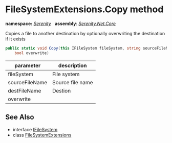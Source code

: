 # FileSystemExtensions.Copy method
**namespace:** *[Serenity](../../README.md#serenity-namespace)*   **assembly**: *[Serenity.Net.Core](../../README.md)*

Copies a file to another destination by optionally overwriting the destination if it exists

```csharp
public static void Copy(this IFileSystem fileSystem, string sourceFileName, string destFileName, 
    bool overwrite)
```

| parameter | description |
| --- | --- |
| fileSystem | File system |
| sourceFileName | Source file name |
| destFileName | Destion |
| overwrite |  |

## See Also

* interface [IFileSystem](../IFileSystem.md)
* class [FileSystemExtensions](../FileSystemExtensions.md)